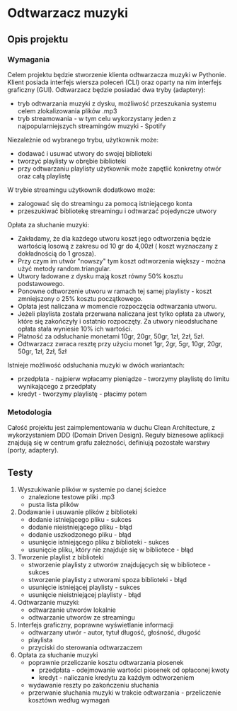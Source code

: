 # Odtwarzacz muzyki

## Opis projektu

### Wymagania
Celem projektu będzie stworzenie klienta odtwarzacza muzyki w Pythonie. Klient posiada interfejs wiersza poleceń (CLI) oraz oparty na nim interfejs graficzny (GUI).  Odtwarzacz będzie posiadać dwa tryby (adaptery):
 - tryb odtwarzania muzyki z dysku, możliwość przeszukania systemu celem zlokalizowania plików .mp3
 - tryb streamowania - w tym celu wykorzystany jeden z najpopularniejszych streamingów muzyki - Spotify

Niezależnie od wybranego trybu, użytkownik może:
 - dodawać i usuwać utwory do swojej biblioteki
 - tworzyć playlisty w obrębie biblioteki
 - przy odtwarzaniu playlisty użytkownik może zapętlić konkretny otwór oraz całą playlistę
 
 W trybie streamingu użytkownik dodatkowo może:
  - zalogować się do streamingu za pomocą istniejącego konta
  - przeszukiwać bibliotekę streamingu i odtwarzać pojedyncze utwory

Opłata za słuchanie muzyki:
  - Zakładamy, że dla każdego utworu koszt jego odtworzenia będzie wartością losową z zakresu od 10 gr do 4,00zł ( koszt wyznaczany z dokładnością do 1 grosza). 
  - Przy czym im utwór "nowszy" tym koszt odtworzenia większy - można użyć metody random.triangular.
  - Utwory ładowane z dysku mają koszt równy 50% kosztu podstawowego.
  - Ponowne odtworzenie utworu w ramach tej samej playlisty - koszt zmniejszony o 25% kosztu początkowego.
  - Opłata jest naliczana w momencie rozpoczęcia odtwarzania utworu.
  - Jeżeli playlista została przerwana naliczana jest tylko opłata za utwory, które się zakończyły i ostatnio rozpoczęty. Za utwory nieodsłuchane opłata stała wyniesie 10% ich wartości.
  - Płatność za odsłuchanie monetami 10gr, 20gr, 50gr, 1zł, 2zł, 5zł.
  - Odtwarzacz zwraca resztę przy użyciu monet 1gr, 2gr, 5gr, 10gr, 20gr, 50gr, 1zł, 2zł, 5zł
 
Istnieje możliwość odsłuchania muzyki w dwóch wariantach:
  - przedpłata - najpierw wpłacamy pieniądze - tworzymy playlistę do limitu wynikającego z przedpłaty
  - kredyt - tworzymy playlistę - płacimy potem

### Metodologia
Całość projektu jest zaimplementowania w duchu Clean Architecture, z wykorzystaniem DDD (Domain Driven Design). Reguły biznesowe aplikacji znajdują się w centrum grafu zależności, definiują pozostałe warstwy (porty, adaptery).

## Testy
 1.  Wyszukiwanie plików w systemie po danej ścieżce
	  - znalezione testowe pliki .mp3
	  - pusta lista plików
 2.  Dodawanie i usuwanie plików z biblioteki
	 - dodanie istniejącego pliku - sukces
	 - dodanie nieistniejącego pliku - błąd
	 - dodanie uszkodzonego pliku - błąd
	 - usunięcie istniejącego pliku z biblioteki - sukces
	 - usunięcie pliku, który nie znajduje się w bibliotece - błąd
 3. Tworzenie playlist z biblioteki
	 - stworzenie playlisty z utworów znajdujących się w bibliotece - sukces
	 - stworzenie playlisty z utworami spoza biblioteki - błąd
	 - usunięcie istniejącej playlisty - sukces
	 - usunięcie nieistniejącej playlisty - błąd
 4. Odtwarzanie muzyki:
	 - odtwarzanie utworów lokalnie
	 - odtwarzanie utworów ze streamingu
 5. Interfejs graficzny, poprawne wyświetlanie informacji
	 - odtwarzany utwór - autor, tytuł długość, głośność, długość
	 - playlista
	 - przyciski do sterowania odtwarzaczem
 6. Opłata za słuchanie muzyki
  	 - poprawnie przeliczanie kosztu odtwarzania piosenek
  	 	- przedpłata - odejmowanie wartości piosenek od opłaconej kwoty
  	 	- kredyt - naliczanie kredytu za każdym odtworzeniem
  	 - wydawanie reszty po zakończeniu słuchania 
  	 - przerwanie słuchania muzyki w trakcie odtwarzania - przeliczenie kosztówn według wymagań
